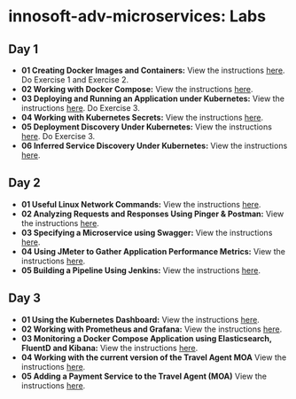 # innosoft-adv-microservices: Labs

## Day 1

* **01 Creating Docker Images and Containers:** View the instructions [here](https://github.com/reselbob/innosoft/tree/master/microservices-architecture/01-wisesayings). Do Exercise 1 and Exercise 2.
*  **02 Working with Docker Compose:** View the instructions [here](https://github.com/reselbob/dockerdemos/tree/master/foodcourt).
* **03 Deploying and Running an Application under Kubernetes:** View the instructions [here](https://github.com/reselbob/innosoft/tree/master/microservices-architecture/01-wisesayings). Do Exercise 3.
* **04 Working with Kubernetes Secrets:** 
View the instructions [here](https://github.com/reselbob/k8sdemos/tree/master/secrets).
* **05 Deployment Discovery Under Kubernetes:** View the instructions [here](https://github.com/reselbob/innosoft/tree/master/microservices-architecture/03-deployment-discovery-red-green). Do Exercise 3.
*  **06 Inferred Service Discovery Under Kubernetes:** View the instructions [here](https://github.com/reselbob/innosoft/tree/master/microservices-architecture/04-service-discovery-k8s).

## Day 2

*  **01 Useful Linux Network Commands:** View the instructions [here](./linux-network-commands.md).
*  **02 Analyzing Requests and Responses Using Pinger & Postman:** View the instructions [here](./pinger-postman.md).
*  **03 Specifying a Microservice using Swagger:** View the instructions [here](./swagger-postman.md).
*  **04 Using JMeter to Gather Application Performance Metrics:** View the instructions [here](./jmeter.md).
*  **05 Building a Pipeline Using Jenkins:** View the instructions [here](https://github.com/reselbob/fatjenkins).

## Day 3
*  **01 Using the Kubernetes Dashboard:** View the instructions [here](./k8s-dashboard.md).
*  **02 Working with Prometheus and Grafana:** View the instructions [here](./prometheus-grafana.md).
*  **03 Monitoring a Docker Compose Application using Elasticsearch, FluentD and Kibana:** View the instructions [here](https://github.com/reselbob/dockerdemos/tree/master/travelagent).
*  **04 Working with the current version of the Travel Agent MOA** View the instructions [here](https://github.com/reselbob/travelagent/tree/master/sync).
*  **05 Adding a Payment Service to the Travel Agent (MOA)** View the instructions [here](./ta-payments.md).
